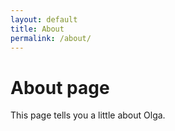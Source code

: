 ```yaml
---
layout: default
title: About
permalink: /about/
---
```

# About page

This page tells you a little about Olga.